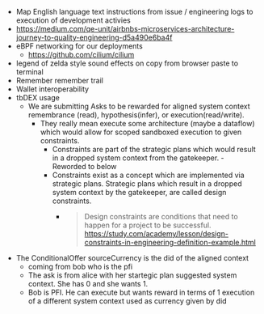 - Map English language text instructions from issue / engineering logs to execution of development activies
- https://medium.com/qe-unit/airbnbs-microservices-architecture-journey-to-quality-engineering-d5a490e6ba4f
- eBPF networking for our deployments
  - https://github.com/cilium/cilium
- legend of zelda style sound effects on copy from browser paste to terminal
- Remember remember trail
- Wallet interoperability
- tbDEX usage
  - We are submitting Asks to be rewarded for aligned system context remembrance (read), hypothesis(infer), or execution(read/write).
    - They really mean execute some architecture (maybe a dataflow) which would allow for scoped sandboxed execution to given constraints.
      - Constraints are part of the strategic plans which would result in a dropped system context from the gatekeeper. - Reworded to below
      - Constraints exist as a concept which are implemented via strategic plans. Strategic plans which result in a dropped system context by the gatekeeper, are called design constraints.
        - > Design constraints are conditions that need to happen for a project to be successful.
          > https://study.com/academy/lesson/design-constraints-in-engineering-definition-example.html
- The ConditionalOffer sourceCurrency is the did of the aligned context
  - coming from bob who is the pfi
  - The ask is from alice with her startegic plan suggested system context. She has 0 and she wants 1.
  - Bob is PFI. He can execute but wants reward in terms of 1 execution of a different system context used as currency given by did